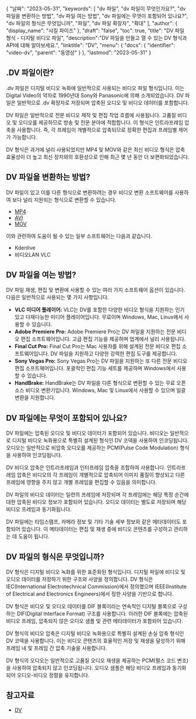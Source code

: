 {
"날짜": "2023-05-31",
  "keywords": [
"dv 파일",
"dv 파일이 무엇인가요?",
"dv 파일을 변환하는 방법",
"dv 파일 여는 방법",
"dv 파일에는 무엇이 포함되어 있나요?",
"dv 파일의 형식은 무엇입니까",
"파일",
"dv 파일 확장자",
"확대"
],
  "author": {
"display_name": "샤킬 파이즈"
},
"draft": "false",
"toc": true,
"title": "DV 파일 형식 - 디지털 비디오 파일",
  "description":"DV 파일을 만들고 열 수 있는 DV 형식과 API에 대해 알아보세요.",
"linktitle": "DV",
  "menu": {
    "docs": {
      "identifier": "video-dv",
"parent": "동영상"
}
},
"lastmod": "2023-05-31"
}

## .DV 파일이란?

.dv 파일은 디지털 비디오 녹화에 일반적으로 사용되는 비디오 파일 형식입니다. 이는 Digital Video의 약자로 1990년대 Sony와 Panasonic에 의해 소개되었습니다. DV 파일은 일반적으로 .dv 확장자로 저장되며 압축된 오디오 및 비디오 데이터를 포함합니다.

DV 파일은 일반적으로 전문 비디오 제작 및 편집 작업 흐름에 사용됩니다. 고품질 비디오 및 오디오를 제공하므로 방송 및 전문 분야에 적합합니다. 이 형식은 인트라프레임 압축을 사용합니다. 즉, 각 프레임이 개별적으로 압축되므로 정확한 편집과 프레임별 제어가 가능합니다.

DV 형식은 과거에 널리 사용되었지만 MP4 및 MOV와 같은 최신 비디오 형식은 압축 효율성이 더 높고 최신 장치와의 호환성으로 인해 최근 몇 년 동안 더 보편화되었습니다.

## DV 파일을 변환하는 방법?

DV 파일이 있고 이를 다른 형식으로 변환하려는 경우 비디오 변환 소프트웨어를 사용하여 보다 널리 지원되는 형식으로 변환할 수 있습니다.

- [MP4](/ko/비디오/mp4/)
- [AVI](/ko/비디오/avi/)
- [MOV](/ko/video/mov/)

이와 관련하여 도움이 될 수 있는 일부 소프트웨어는 다음과 같습니다.

- Kdenlive
- 비디오LAN VLC

## DV 파일을 여는 방법?

DV 파일 재생, 편집 및 변환에 사용할 수 있는 여러 가지 소프트웨어 옵션이 있습니다. 다음은 일반적으로 사용되는 몇 가지 사항입니다.

- **VLC 미디어 플레이어:** VLC는 DV를 포함한 다양한 비디오 형식을 지원하는 인기 있고 다재다능한 미디어 플레이어입니다. 무료이며 Windows, Mac, Linux에서 사용할 수 있습니다.
- **Adobe Premiere Pro:** Adobe Premiere Pro는 DV 파일을 지원하는 전문 비디오 편집 소프트웨어입니다. 고급 편집 기능을 제공하며 업계에서 널리 사용됩니다.
- **Final Cut Pro:** Final Cut Pro는 Mac 사용자를 위해 설계된 전문 비디오 편집 소프트웨어입니다. DV 파일을 지원하고 다양한 강력한 편집 도구를 제공합니다.
- **Sony Vegas Pro:** Sony Vegas Pro는 DV 파일을 지원하는 또 다른 전문 비디오 편집 소프트웨어입니다. 포괄적인 편집 기능 세트를 제공하며 Windows에서 사용할 수 있습니다.
- **HandBrake:** HandBrake는 DV 파일을 다른 형식으로 변환할 수 있는 무료 오픈 소스 비디오 변환기입니다. Windows, Mac 및 Linux에서 사용할 수 있으며 일괄 변환을 지원합니다.

## DV 파일에는 무엇이 포함되어 있나요?

DV 파일에는 압축된 오디오 및 비디오 데이터가 포함되어 있습니다. 비디오는 일반적으로 디지털 비디오 녹화용으로 특별히 설계된 형식인 DV 코덱을 사용하여 인코딩됩니다. 오디오는 일반적으로 비압축 오디오를 제공하는 PCM(Pulse Code Modulation) 형식을 사용하여 인코딩됩니다.

DV 비디오 압축은 인트라프레임과 인터프레임 압축을 조합하여 사용합니다. 인트라프레임 압축은 비디오의 각 프레임이 개별적으로 압축되어 이미지 품질이 향상되고 다른 프레임에 영향을 주지 않고 개별 프레임을 편집할 수 있음을 의미합니다.

DV 파일의 비디오 데이터는 일련의 프레임에 저장되며 각 프레임에는 해당 특정 순간에 대한 압축된 비디오 정보가 포함되어 있습니다. 오디오 데이터는 별도로 저장되며 해당 비디오 프레임과 동기화됩니다.

DV 파일에는 타임스탬프, 카메라 정보 및 기타 기술 세부 정보와 같은 메타데이터도 포함되어 있습니다. 이 메타데이터는 편집 및 재생 중에 비디오 콘텐츠를 구성하고 관리하는 데 도움이 됩니다.

## DV 파일의 형식은 무엇입니까?

DV 형식은 디지털 비디오 녹화를 위한 표준화된 형식입니다. 디지털 파일에 비디오 및 오디오 데이터를 저장하기 위한 구조와 사양을 정의합니다. DV 형식은 IEC(International Electrotechnical Commission)에서 정의했으며 IEEE(Institute of Electrical and Electronics Engineers)에서 정한 사양을 기반으로 합니다.

DV 형식은 비디오 및 오디오 데이터를 DIF 블록이라는 연속적인 디지털 블록으로 구성하는 DIF(Digital Interface Format) 구조를 사용합니다. 이러한 DIF 블록에는 압축된 비디오 프레임, 압축되지 않은 오디오 샘플 및 관련 메타데이터가 포함되어 있습니다.

DV 형식의 비디오 압축은 디지털 비디오 녹화용으로 특별히 설계된 손실 압축 형식인 DV 코덱을 사용합니다. 이는 비디오 콘텐츠의 효율적인 저장 및 재생을 달성하기 위해 프레임 내 및 프레임 간 압축 기술을 사용합니다.

DV 형식의 오디오는 일반적으로 고품질 오디오 재생을 제공하는 PCM(펄스 코드 변조)을 사용하여 압축되지 않고 인코딩됩니다. 오디오 샘플은 해당 비디오 프레임과 동기화되어 오디오-비디오 정렬을 유지합니다.

## 참고자료
* [DV](https://en.wikipedia.org/wiki/DV)

